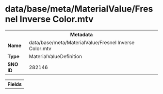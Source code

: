 <h1>data/base/meta/MaterialValue/Fresnel Inverse Color.mtv</h1><table><tr><th colspan="100%">Metadata</th></tr><tr><td><b>Name</b></td><td>data/base/meta/MaterialValue/Fresnel Inverse Color.mtv</td></tr><tr><td><b>Type</b></td><td>MaterialValueDefinition</td></tr><tr><td><b>SNO ID</b></td><td>282146</td></tr></table>

<table><tr><th colspan="100%">Fields</th></tr></table>

